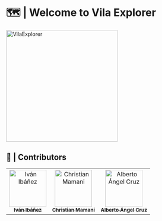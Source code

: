 # 🗺️ | Welcome to Vila Explorer
<img src="https://github.com/christian1dam/vilaexplorer/blob/feature/signIn/assets/images/VilaExplorer.png" alt="VilaExplorer" width="300"/>

## 🙎 | Contributors
<table>
  <tr>
    <td align="center">
      <a href="https://github.com/Cobra0467">
        <img src="https://github.com/Cobra0467.png" width="100px;" alt="Iván Ibáñez"/>
        <br />
        <sub><b>Iván Ibáñez</b></sub>
      </a>
    </td>
    <td align="center">
      <a href="https://github.com/christian1dam">
        <img src="https://github.com/christian1dam.png" width="100px;" alt="Christian Mamani"/>
        <br />
        <sub><b>Christian Mamani</b></sub>
      </a>
    </td>
    <td align="center">
      <a href="https://github.com/aangelcruzmx">
        <img src="https://github.com/aangelcruzmx.png" width="100px;" alt="Alberto Ángel Cruz"/>
        <br />
        <sub><b>Alberto Ángel Cruz</b></sub>
      </a>
    </td>
  </tr>
</table>
